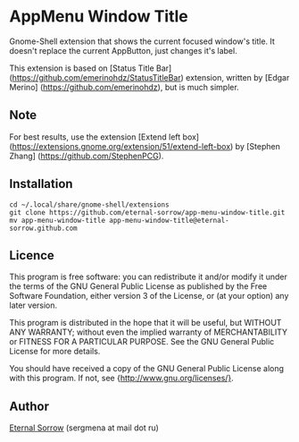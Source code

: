 AppMenu Window Title
====================

Gnome-Shell extension that shows the current focused window's title. It doesn't
replace the current AppButton, just changes it's label.

This extension is based on
[Status Title Bar] (https://github.com/emerinohdz/StatusTitleBar)
extension, written by
[Edgar Merino] (https://github.com/emerinohdz),
but is much simpler.

Note
----

For best results, use the extension
[Extend left box] (https://extensions.gnome.org/extension/51/extend-left-box)
by [Stephen Zhang] (https://github.com/StephenPCG).

Installation
------------

    cd ~/.local/share/gnome-shell/extensions
    git clone https://github.com/eternal-sorrow/app-menu-window-title.git
    mv app-menu-window-title app-menu-window-title@eternal-sorrow.github.com
    
Licence
-------

This program is free software: you can redistribute it and/or modify
it under the terms of the GNU General Public License as published by
the Free Software Foundation, either version 3 of the License, or
(at your option) any later version.

This program is distributed in the hope that it will be useful,
but WITHOUT ANY WARRANTY; without even the implied warranty of
MERCHANTABILITY or FITNESS FOR A PARTICULAR PURPOSE.  See the
GNU General Public License for more details.

You should have received a copy of the GNU General Public License
along with this program.  If not, see {http://www.gnu.org/licenses/}.

Author
------

[Eternal Sorrow](https://github.com/eternal-sorrow) (sergmena at mail dot ru)
